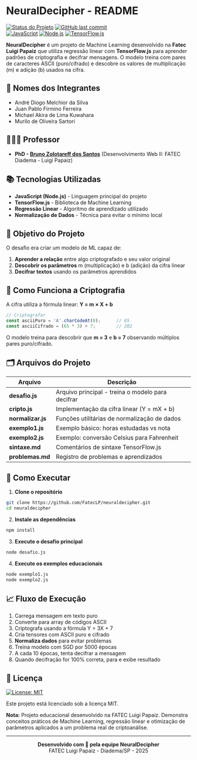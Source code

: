 # NeuralDecipher - README

[![Status do Projeto](https://img.shields.io/badge/Status-Concluído-brightgreen)]()
[![GitHub last commit](https://img.shields.io/github/last-commit/FatecLP/neuraldecipher)]() <br />
[![JavaScript](https://shields.io/badge/JavaScript-F7DF1E?logo=JavaScript&logoColor=000&style=flat-square)]()
[![Node.js](https://img.shields.io/badge/Node.js-339933?style=&logo=Node.js&logoColor=white)]()
[![TensorFlow.js](https://img.shields.io/badge/TensorFlow.js-FF6F00?style=flat&logo=tensorflow&logoColor=white)]()

**NeuralDecipher** é um projeto de Machine Learning desenvolvido na **Fatec Luigi Papaiz** que utiliza regressão linear com **TensorFlow.js** para aprender padrões de criptografia e decifrar mensagens. O modelo treina com pares de caracteres ASCII (puro/cifrado) e descobre os valores de multiplicação (m) e adição (b) usados na cifra.

## 👥 Nomes dos Integrantes
- André Diogo Melchior da Silva
- Juan Pablo Firmino Ferreira
- Michael Akira de Lima Kuwahara
- Murilo de Oliveira Sartori

## 👨🏻‍🏫 Professor
- **PhD - [Bruno Zolotareff dos Santos](https://github.com/bzsantos)** (Desenvolvimento Web II: FATEC Diadema - Luigi Papaiz)

## 📚 Tecnologias Utilizadas

- **JavaScript (Node.js)** - Linguagem principal do projeto
- **TensorFlow.js** - Biblioteca de Machine Learning
- **Regressão Linear** - Algoritmo de aprendizado utilizado
- **Normalização de Dados** - Técnica para evitar o mínimo local

## 🎯 Objetivo do Projeto

O desafio era criar um modelo de ML capaz de:
1. **Aprender a relação** entre algo criptografado e seu valor original
2. **Descobrir os parâmetros** m (multiplicação) e b (adição) da cifra linear
3. **Decifrar textos** usando os parâmetros aprendidos

## 🔐 Como Funciona a Criptografia

A cifra utiliza a fórmula linear: **Y = m × X + b**

```javascript
// Criptografar
const asciiPuro = 'A'.charCodeAt(0);      // 65
const asciiCifrado = (65 * 3) + 7;        // 202
```

O modelo treina para descobrir que **m = 3** e **b = 7** observando múltiplos pares puro/cifrado.

## 🗂️ Arquivos do Projeto

| Arquivo | Descrição |
|---------|-----------|
| **desafio.js** | Arquivo principal - treina o modelo para decifrar |
| **cripto.js** | Implementação da cifra linear (Y = mX + b) |
| **normalizar.js** | Funções utilitárias de normalização de dados |
| **exemplo1.js** | Exemplo básico: horas estudadas vs nota |
| **exemplo2.js** | Exemplo: conversão Celsius para Fahrenheit |
| **sintaxe.md** | Comentários de sintaxe TensorFlow.js |
| **problemas.md** | Registro de problemas e aprendizados |

## 🚀 Como Executar

1. **Clone o repositório**
```bash
git clone https://github.com/FatecLP/neuraldecipher.git
cd neuraldecipher
```

2. **Instale as dependências**
```bash
npm install
```

3. **Execute o desafio principal**
```bash
node desafio.js
```

4. **Execute os exemplos educacionais**
```bash
node exemplo1.js
node exemplo2.js
```

## 📈 Fluxo de Execução

1. Carrega mensagem em texto puro
2. Converte para array de códigos ASCII
3. Criptografa usando a fórmula Y = 3X + 7
4. Cria tensores com ASCII puro e cifrado
5. **Normaliza dados** para evitar problemas
6. Treina modelo com SGD por 5000 épocas
7. A cada 10 épocas, tenta decifrar a mensagem
8. Quando decifração for 100% correta, para e exibe resultado

## 📜 Licença

[![License: MIT](https://img.shields.io/badge/License-MIT-yellow.svg)](https://opensource.org/licenses/MIT)

Este projeto está licenciado sob a licença MIT.

**Nota:** Projeto educacional desenvolvido na FATEC Luigi Papaiz. Demonstra conceitos práticos de Machine Learning, regressão linear e otimização de parâmetros aplicados a um problema real de criptoanálise.

---

<div align="center">
  <strong>Desenvolvido com 💙 pela equipe NeuralDecipher</strong><br>
  FATEC Luigi Papaiz - Diadema/SP - 2025
</div>